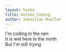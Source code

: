 ```yaml
---
layout: haiku
title: Autumn_Coding
author: Sebastian Mueller
---
```


I'm coding in the rain<br>
It is wet here in the north<br>
But I'm still trying<br>